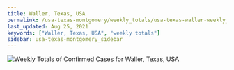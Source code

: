 ```yaml
---
title: Waller, Texas, USA
permalink: /usa-texas-montgomery/weekly_totals/usa-texas-waller-weekly_totals.html
last_updated: Aug 25, 2021
keywords: ["Waller, Texas, USA", "weekly totals"]
sidebar: usa-texas-montgomery_sidebar
---
```


![Weekly Totals of Confirmed Cases for Waller, Texas, USA](/covid_tracker/images/graphs/usa-texas-waller-weekly_totals_graph.png)
